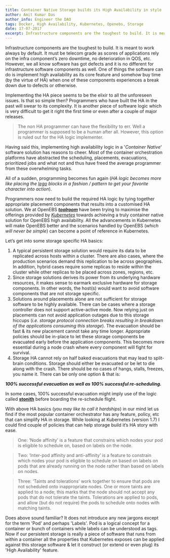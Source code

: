 ```yaml
---
title: Container Native Storage builds its High Availability in style
author: Amit Kumar Das
author_info: Engineer the DAO
tags: Docker, High Availability, Kubernetes, Openebs, Storage
date: 17-07-2017
excerpt: Infrastructure components are the toughest to build. It is meant to work always by default. 
---
```


Infrastructure components are the toughest to build. It is meant to work always by default. It must be telecom grade as scores of applications rely on the infra component’s zero downtime, no deterioration in QOS, etc. However, we all know software has got defects and it is no different for infrastructure software components as well. One of things the software can do is implement high availability as its core feature and somehow buy time (by the virtue of HA) when one of these components experiences a break down due to defects or otherwise.

Implementing the HA piece seems to be the elixir to all the unforeseen issues. Is that so simple then? Programmers who have built the HA in the past will swear to its complexity. It is another piece of software logic which is very difficult to get it right the first time or even after a couple of major releases.

> The non HA programmer can have the flexibility to err. Well a programmer is supposed to be a human after all. However, this option is ruled out for the HA logic implementer.

Having said this, implementing high availability logic in a '*Container Native*' software solution has reasons to cheer. Most of the container orchestration platforms have abstracted the scheduling, placements, evacuations, prioritized jobs and what not and thus have freed the average programmer from these overwhelming tasks.

All of a sudden, programming becomes fun again (*HA logic becomes more like placing the [lego](https://en.wikipedia.org/wiki/Lego) blocks in a fashion / pattern to get your favorite character into action*).

Programmers now need to build the required HA logic by tying together appropriate placement components that results into a customised HA solution. We at OpenEBS [***toolroom***](https://github.com/openebs/) have been trying to maximise the offerings provided by [*Kubernetes*](https://kubernetes.io/) towards achieving a truly container native solution for OpenEBS high availability. All the advancements in Kubernetes will make OpenEBS better and the scenarios handled by OpenEBS (*which will never be simple*) can become a point of reference in Kubernetes.

Let’s get into some storage specific HA basics:

1. A typical persistent storage solution would require its data to be replicated across hosts within a cluster. There are also cases, where the production scenarios demand this replication to be across geographies. In addition, hybrid cases require some replicas to reside within the cluster while other replicas to be placed across zones, regions, etc.
2. Since storage solutions derives its power from its underlying hardware resources, it makes sense to earmark exclusive hardware for storage components. In other words, the host(s) would want to avoid software components that are not storage specific.
3. Solutions around placements alone are not sufficient for storage software to be highly available. There can be cases where a storage controller does not support active-active mode. Now relying just on placements can not avoid application outages due to this storage hiccups (*i.e. storage protocol connection breaks resulting in breakdown of the applications consuming this storage*). The evacuation should be fast & its new placement cannot take any time longer. Appropriate policies should be in-place to let these storage components be evacuated early before the application components. This becomes more essential during a node crash where every component will fight for survival.
4. Storage HA cannot rely on half baked evacuations that may lead to split-brain conditions. Storage should either be evacuated or be let to die along with the crash. There should be no cases of hangs, stalls, freezes, you name it. There can be only one option & that is:

***100% successful evacuation as well as 100% successful re-scheduling.***

In some cases, 100% successful evacuation might imply use of the logic called [**stonith**](https://en.wikipedia.org/wiki/STONITH) before boarding the re-schedule flight.

With above HA basics (*you may like to call it hardships*) in our mind let us find if the most popular container orchestrator has any feature, policy, etc that can simplify HA in storage. While looking at Kubernetes (version 1.7) I could find couple of policies that can help storage build it’s HA story with ease.

> One: ‘Node affinity’ is a feature that constrains which nodes your pod is eligible to schedule on, based on labels on the node.

> Two: ‘Inter-pod affinity and anti-affinity’ is a feature to constrain which nodes your pod is eligible to schedule on based on labels on pods that are already running on the node rather than based on labels on nodes.

> Three: ‘Taints and tolerations’ work together to ensure that pods are not scheduled onto inappropriate nodes. One or more taints are applied to a node; this marks that the node should not accept any pods that do not tolerate the taints. Tolerations are applied to pods, and allow (but do not require) the pods to schedule onto nodes with matching taints.

Does above sound familiar? It does not introduce any new jargons except for the term 'Pod' and perhaps 'Labels'. Pod is a logical concept for a container or bunch of containers while labels can be understood as tags. Now if our persistent storage is really a piece of software that runs from within a container all the properties that Kubernetes exposes can be applied against this storage software & let it construct (or extend or even plug) its 'High Availability' feature.
